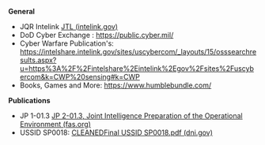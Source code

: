 

**General**

- JQR Intelink [JTL (intelink.gov)](https://intelshare.intelink.gov/sites/uscybercom/Training/SitePages/JTL.aspx)
- DoD Cyber Exchange : https://public.cyber.mil/
- Cyber Warfare Publication's: https://intelshare.intelink.gov/sites/uscybercom/_layouts/15/osssearchresults.aspx?u=https%3A%2F%2Fintelshare%2Eintelink%2Egov%2Fsites%2Fuscybercom&k=CWP%20sensing#k=CWP
- Books, Games and More: https://www.humblebundle.com/


**Publications**


- JP 1-01.3 [JP 2-01.3, Joint Intelligence Preparation of the Operational Environment (fas.org)](https://irp.fas.org/doddir/dod/jp2-01-3.pdf)
- USSID SP0018: [CLEANEDFinal USSID SP0018.pdf (dni.gov)](https://www.dni.gov/files/documents/1118/CLEANEDFinal%20USSID%20SP0018.pdf)
